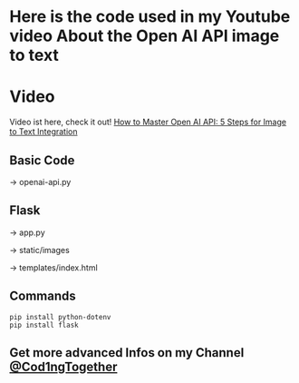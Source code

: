 # Here is the code used in my Youtube video About the Open AI API image to text

# Video
Video ist here, check it out!
[How to Master Open AI API: 5 Steps for Image to Text Integration]([https://youtu.be/5PuU3gEzdWk](https://youtu.be/yuegVnYr4Uo))

## Basic Code
-> openai-api.py

## Flask
-> app.py

-> static/images

-> templates/index.html

## Commands
```
pip install python-dotenv
pip install flask
```

## Get more advanced Infos on my Channel [@Cod1ngTogether](https://www.youtube.com/@Cod1ngTogether)
